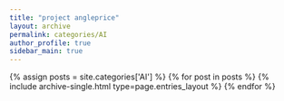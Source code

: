 ```yaml
---
title: "project angleprice"
layout: archive
permalink: categories/AI
author_profile: true
sidebar_main: true
---
```



{% assign posts = site.categories['AI'] %}
{% for post in posts %} {% include archive-single.html type=page.entries_layout %} {% endfor %}